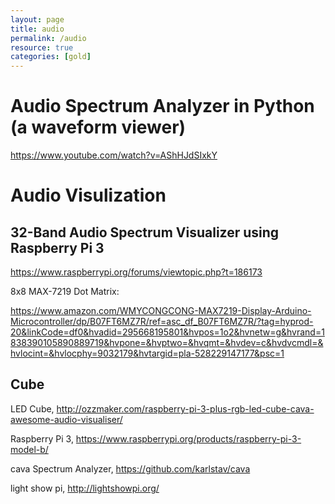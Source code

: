 ```yaml
---
layout: page
title: audio
permalink: /audio
resource: true
categories: [gold]
---
```

# Audio Spectrum Analyzer in Python (a waveform viewer)

https://www.youtube.com/watch?v=AShHJdSIxkY

# Audio Visulization

## 32-Band Audio Spectrum Visualizer using Raspberry Pi 3

https://www.raspberrypi.org/forums/viewtopic.php?t=186173

8x8 MAX-7219 Dot Matrix:

https://www.amazon.com/WMYCONGCONG-MAX7219-Display-Arduino-Microcontroller/dp/B07FT6MZ7R/ref=asc_df_B07FT6MZ7R/?tag=hyprod-20&linkCode=df0&hvadid=295668195801&hvpos=1o2&hvnetw=g&hvrand=1838390105890889719&hvpone=&hvptwo=&hvqmt=&hvdev=c&hvdvcmdl=&hvlocint=&hvlocphy=9032179&hvtargid=pla-528229147177&psc=1

## Cube

LED Cube, http://ozzmaker.com/raspberry-pi-3-plus-rgb-led-cube-cava-awesome-audio-visualiser/

Raspberry Pi 3, https://www.raspberrypi.org/products/raspberry-pi-3-model-b/

cava Spectrum Analyzer, https://github.com/karlstav/cava

light show pi, http://lightshowpi.org/